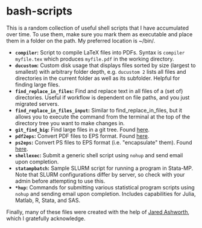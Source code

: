 # bash-scripts
This is a random collection of useful shell scripts that I have accumulated over time. To use them, make sure you mark them as executable and place them in a folder on the path. My preferred location is ~/bin/.

* **`compiler`:** Script to compile LaTeX files into PDFs. Syntax is `compiler myfile.tex` which produces `myfile.pdf` in the working directory.
* **`ducustom`:** Custom disk usage that displays files sorted by size (largest to smallest) with arbitrary folder depth, e.g. `ducustom 2` lists all files and directories in the current folder as well as its subfolder. Helpful for finding large files.
* **`find_replace_in_files`:** Find and replace text in all files of a (set of) directories. Useful if workflow is dependent on file paths, and you just migrated servers.
* **`find_replace_in_files_input`:** Similar to find_replace_in_files, but it allows you to execute the command from the terminal at the top of the directory tree you want to make changes in.
* **`git_find_big`:** Find large files in a git tree. Found [here](http://stackoverflow.com/questions/10622179/how-to-find-identify-large-files-commits-in-git-history).
* **`pdf2eps`:** Convert PDF files to EPS format. Found [here](http://tex.stackexchange.com/questions/20883/how-to-convert-pdf-to-eps).
* **`ps2eps`:** Convert PS files to EPS format (i.e. "encapsulate" them). Found [here](http://aty.sdsu.edu/~aty/bibliog/latex/PSandEPS.html).
* **`shellexec`:** Submit a generic shell script using `nohup` and send email upon completion.
* **`statampbatch`:** Sample SLURM script for running a program in Stata-MP. Note that SLURM configurations differ by server, so check with your admin before attempting to use this.
* **`*hup`:** Commands for submitting various statistical program scripts using `nohup` and sending email upon completion. Includes capabilities for Julia, Matlab, R, Stata, and SAS.

Finally, many of these files were created with the help of [Jared Ashworth](https://github.com/jaredashworth), which I gratefully acknowledge.
